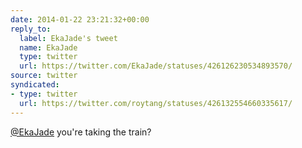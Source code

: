 ```yaml
---
date: 2014-01-22 23:21:32+00:00
reply_to:
  label: EkaJade's tweet
  name: EkaJade
  type: twitter
  url: https://twitter.com/EkaJade/statuses/426126230534893570/
source: twitter
syndicated:
- type: twitter
  url: https://twitter.com/roytang/statuses/426132554660335617/
---
```


[@EkaJade](https://twitter.com/EkaJade/) you're taking the train?